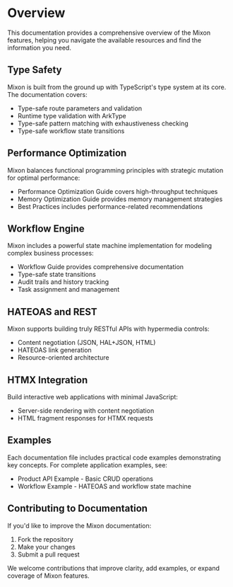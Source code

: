 # Overview

This documentation provides a comprehensive overview of the Mixon features, helping you navigate the available resources and find the information you need.

## Type Safety

Mixon is built from the ground up with TypeScript's type system at its core. The documentation covers:

- Type-safe route parameters and validation
- Runtime type validation with ArkType
- Type-safe pattern matching with exhaustiveness checking
- Type-safe workflow state transitions

## Performance Optimization

Mixon balances functional programming principles with strategic mutation for optimal performance:

- Performance Optimization Guide covers high-throughput techniques
- Memory Optimization Guide provides memory management strategies
- Best Practices includes performance-related recommendations

## Workflow Engine

Mixon includes a powerful state machine implementation for modeling complex business processes:

- Workflow Guide provides comprehensive documentation
- Type-safe state transitions
- Audit trails and history tracking
- Task assignment and management

## HATEOAS and REST

Mixon supports building truly RESTful APIs with hypermedia controls:

- Content negotiation (JSON, HAL+JSON, HTML)
- HATEOAS link generation
- Resource-oriented architecture

## HTMX Integration

Build interactive web applications with minimal JavaScript:

- Server-side rendering with content negotiation
- HTML fragment responses for HTMX requests

## Examples

Each documentation file includes practical code examples demonstrating key concepts. For complete application examples, see:

- Product API Example - Basic CRUD operations
- Workflow Example - HATEOAS and workflow state machine

## Contributing to Documentation

If you'd like to improve the Mixon documentation:

1. Fork the repository
2. Make your changes
3. Submit a pull request

We welcome contributions that improve clarity, add examples, or expand coverage of Mixon features.
